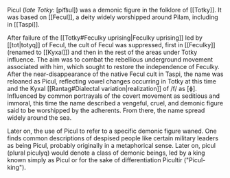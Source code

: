 Picul (*late Totky*: [pit͡sul]) was a demonic figure in the folklore of [[Totky]]. It was based on [[Fecul]], a deity widely worshipped around Pilam, including in [[Taspi]].

 After failure of the [[Totky#Feculky uprising|Feculky uprising]] led by [[tot|totyq]] of Fecul, the cult of Fecul was suppressed, first in [[Feculky]] (renamed to [[Kyxal]]) and then in the rest of the areas under Totky influence. The aim was to combat the rebellious underground movement associated with him, which sought to restore the independence of Feculky. After the near-disappearance of the native Fecul cult in Taspi, the name was reloaned as Picul, reflecting vowel changes occurring in Totky at this time and the Kyxal [[Rantag#Dialectal variation|realization]] of /f/ as [ɸ]. Influenced by common portrayals of the covert movement as seditious and immoral, this time the name described a vengeful, cruel, and demonic figure said to be worshipped by the adherents. From there, the name spread widely around the sea.
 
 Later on, the use of Picul to refer to a specific demonic figure waned. One finds common descriptions of despised people like certain military leaders as being Picul, probably originally in a metaphorical sense. Later on, picul (plural piculyq) would denote a class of demonic beings, led by a king known simply as Picul or for the sake of differentiation Picultir ("Picul-king").